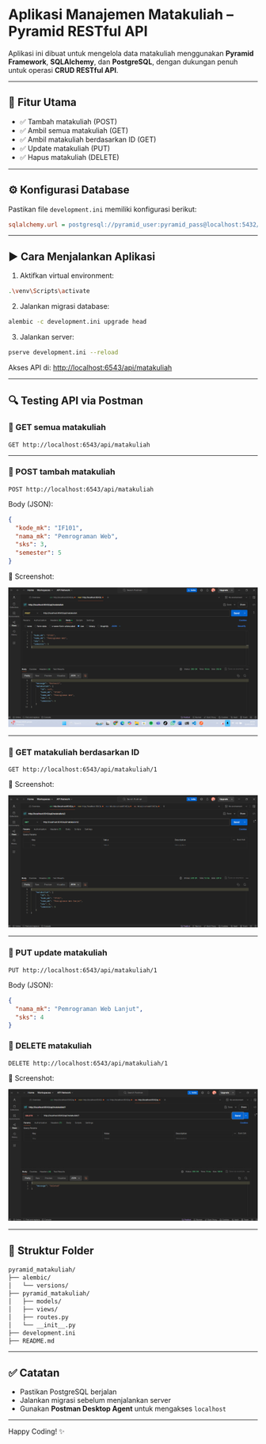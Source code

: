 #  Aplikasi Manajemen Matakuliah – Pyramid RESTful API

Aplikasi ini dibuat untuk mengelola data matakuliah menggunakan **Pyramid Framework**, **SQLAlchemy**, dan **PostgreSQL**, dengan dukungan penuh untuk operasi **CRUD RESTful API**.

---

## 💠 Fitur Utama

* ✅ Tambah matakuliah (POST)
* ✅ Ambil semua matakuliah (GET)
* ✅ Ambil matakuliah berdasarkan ID (GET)
* ✅ Update matakuliah (PUT)
* ✅ Hapus matakuliah (DELETE)

---

## ⚙️ Konfigurasi Database

Pastikan file `development.ini` memiliki konfigurasi berikut:

```ini
sqlalchemy.url = postgresql://pyramid_user:pyramid_pass@localhost:5432/pyramid_matakuliah
```

---

## ▶️ Cara Menjalankan Aplikasi

1. Aktifkan virtual environment:

```bash
.\venv\Scripts\activate
```

2. Jalankan migrasi database:

```bash
alembic -c development.ini upgrade head
```

3. Jalankan server:

```bash
pserve development.ini --reload
```

Akses API di: [http://localhost:6543/api/matakuliah](http://localhost:6543/api/matakuliah)

---

## 🔍 Testing API via Postman

### 🔹 GET semua matakuliah

```
GET http://localhost:6543/api/matakuliah
```

---

### 🔹 POST tambah matakuliah

```
POST http://localhost:6543/api/matakuliah
```

Body (JSON):

```json
{
  "kode_mk": "IF101",
  "nama_mk": "Pemrograman Web",
  "sks": 3,
  "semester": 5
}
```

📸 Screenshot:

![POST](post.png)

---

### 🔹 GET matakuliah berdasarkan ID

```
GET http://localhost:6543/api/matakuliah/1
```

📸 Screenshot:

![GET by ID](getbyid.png)

---

### 🔹 PUT update matakuliah

```
PUT http://localhost:6543/api/matakuliah/1
```

Body (JSON):

```json
{
  "nama_mk": "Pemrograman Web Lanjut",
  "sks": 4
}
```

### 🔹 DELETE matakuliah

```
DELETE http://localhost:6543/api/matakuliah/1
```

📸 Screenshot:

![DELETE](delete.png)

---

## 📁 Struktur Folder

```
pyramid_matakuliah/
├── alembic/
│   └── versions/
├── pyramid_matakuliah/
│   ├── models/
│   ├── views/
│   ├── routes.py
│   └── __init__.py
├── development.ini
├── README.md
```

---

## ✅ Catatan

* Pastikan PostgreSQL berjalan
* Jalankan migrasi sebelum menjalankan server
* Gunakan **Postman Desktop Agent** untuk mengakses `localhost`

---

Happy Coding! ✨
